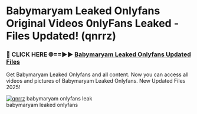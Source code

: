 # Babymaryam Leaked Onlyfans Original Videos 0nlyFans Leaked - Files Updated! (qnrrz)

<h3>🔴 CLICK HERE 🌐==►► <a href="https://tinyurl.com/2jnfzry5" rel="nofollow">Babymaryam Leaked Onlyfans Updated Files</a></h3>

Get Babymaryam Leaked Onlyfans and all content. Now you can access all videos and pictures of Babymaryam Leaked Onlyfans. New Updated Files 2025!

[![qnrrz](https://i.imgur.com/GyGTBgg.gif)](https://tinyurl.com/2jnfzry5)
babymaryam onlyfans leak<br>
babymaryam leaked onlyfans